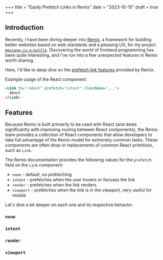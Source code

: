 +++
title = "Easily Prefetch Links in Remix"
date = "2023-10-15"
draft = true
+++

## Introduction

Recently, I have been diving deeper into [Remix](https://www.remix.run), a framework for building better websites based on web standards and a pleasing UX, for my project [`message-in-a-bottle`](https://message-in-a-bottle.fly.dev). Discovering the world of frontend programming has been quite interesting, and I've run into a few unexpected features in Remix worth sharing.

Here, I'd like to deep dive on the [prefetch link features](https://remix.run/docs/en/main/components/link#prefetch) provided by Remix.

Example usage of the React component:
```html
<Link to="/about" prefetch="intent" className="...">
  About
</Link>
```

## Features

Because Remix is built primarily to be used with React (and deals significantly with improving routing between React components), the Remix team provides a collection of React components that allow developers to take full advantage of the Remix model for extremely common tasks. These components are often drop-in replacements of common React primitives, such as `Link`.

The Remix documentation provides the following values for the `prefetch` field on the `Link` component:

* `none` - default, no prefetching
* `intent` - prefetches when the user hovers or focuses the link
* `render` - prefetches when the link renders
* `viewport` - prefetches when the link is in the viewport, very useful for mobile

Let's dive a bit deeper on each one and its respective behavior.

### `none`

### `intent`

### `render`

### `viewport`

